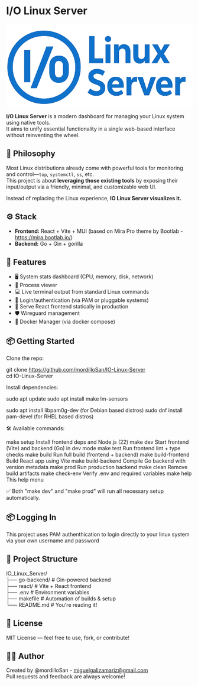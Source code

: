 # I/O Linux Server

![Alt text](react/src/assets/logo.png)

**I/O Linux Server** is a modern dashboard for managing your Linux system using native tools.  
It aims to unify essential functionality in a single web-based interface without reinventing the wheel.  

## 🧠 Philosophy

Most Linux distributions already come with powerful tools for monitoring and control—`top`, `systemctl`, `ss`, etc.  
This project is about **leveraging those existing tools** by exposing their input/output via a friendly, minimal, and customizable web UI.  

Instead of replacing the Linux experience, **IO Linux Server visualizes it.**  

## ⚙️ Stack

- **Frontend:** React + Vite + MUI (based on Mira Pro theme by Bootlab - https://mira.bootlab.io/)  
- **Backend:** Go + Gin + gorilla  

## 🚀 Features

- 🖥️ System stats dashboard (CPU, memory, disk, network)  
- 🧠 Process viewer  
- 💻 Live terminal output from standard Linux commands  
- 🔐 Login/authentication (via PAM or pluggable systems)  
- 🧱 Serve React frontend statically in production  
- 🛡️ Wireguard management  
- 🐳 Docker Manager (via docker compose)

## 📦 Getting Started

Clone the repo:

git clone https://github.com/mordilloSan/IO-Linux-Server  
cd IO-Linux-Server

Install dependencies:

sudo apt update
sudo apt install make lm-sensors 

sudo apt install libpam0g-dev (for Debian based distros)
sudo dnf install pam-devel (for RHEL based distros)

🛠️  Available commands:

make setup            Install frontend deps and Node.js (22)
make dev              Start frontend (Vite) and backend (Go) in dev mode
make test             Run frontend lint + type checks
make build            Run full build (frontend + backend)
make build-frontend   Build React app using Vite
make build-backend    Compile Go backend with version metadata
make prod             Run production backend
make clean            Remove build artifacts
make check-env        Verify .env and required variables 
make help             This help menu

✅ Both "make dev" and "make prod" will run all necessary setup automatically.

## 📦 Logging In

This project uses PAM authenthication to login directly to your linux system via your own username and password

## 📁 Project Structure

IO_Linux_Server/  
├── go-backend/       # Gin-powered backend  
├── react/            # Vite + React frontend  
├── .env              # Environment variables  
├── makefile          # Automation of builds & setup  
└── README.md         # You're reading it!  

## 📃 License

MIT License — feel free to use, fork, or contribute!

## 🙋‍♂️ Author

Created by @mordilloSan - miguelgalizamariz@gmail.com  
Pull requests and feedback are always welcome!
